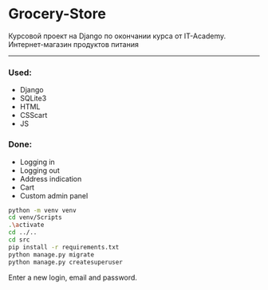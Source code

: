 # Grocery-Store
Курсовой проект на Django по окончании курса от IT-Academy. Интернет-магазин продуктов питания
<hr>

### Used:
- Django
- SQLite3
- HTML
- CSScart
- JS

### Done:
- Logging in
- Logging out
- Address indication
- Cart
- Custom admin panel

```bash
python -m venv venv
cd venv/Scripts
.\activate
cd ../..
cd src
pip install -r requirements.txt
python manage.py migrate
python manage.py createsuperuser
```
Enter a new login, email and password.
